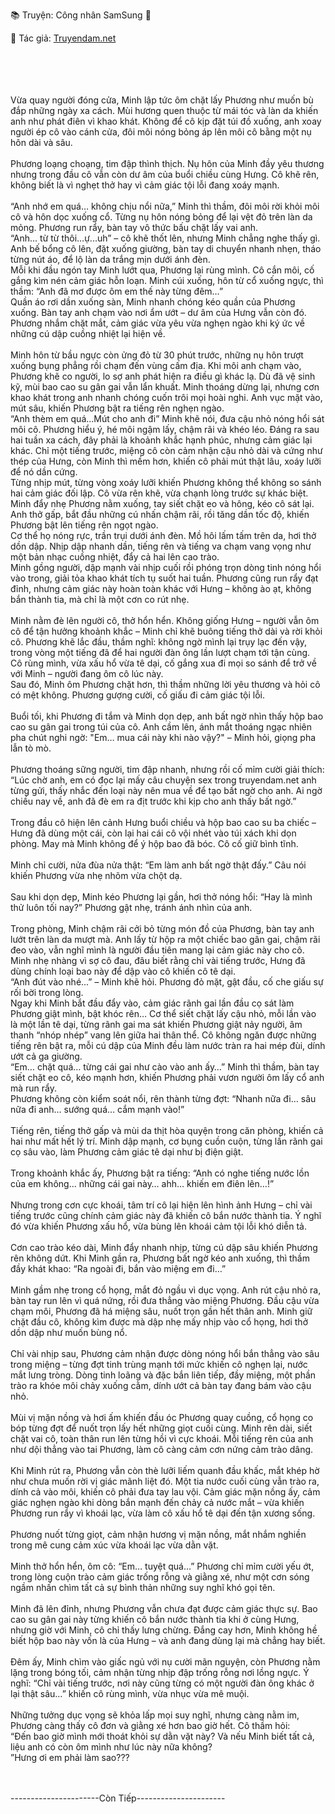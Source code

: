 📚 Truyện: Công nhân SamSung 🔞
<br>
<p>📖 Tác giả: <a href="https://truyendam.net" target="_blank" title="Truyện sex người lớn, truyện 18+ tại Truyendam.net">Truyendam.net</a></p>
<br></br>
<!-- truyện sex vợ bạn, vụng trộm, sex 69, sex trong nhà nghỉ, truyện sex sinh viên, truyện sex xóm trọ,bao cao su gân gai,xuất tinh vào mồm,truyện sex 1 ngày địt 2 người,truyện 18+,Truyện sex người lớn, Truyendam.net -->
<br></br>
Vừa quay người đóng cửa, Minh lập tức ôm chặt lấy Phương như muốn bù đắp những ngày xa cách. Mùi hương quen thuộc từ mái tóc và làn da khiến anh như phát điên vì khao khát. Không để cô kịp đặt túi đồ xuống, anh xoay người ép cô vào cánh cửa, đôi môi nóng bỏng áp lên môi cô bằng một nụ hôn dài và sâu.
<br></br>
Phương loạng choạng, tim đập thình thịch. Nụ hôn của Minh đầy yêu thương nhưng trong đầu cô vẫn còn dư âm của buổi chiều cùng Hưng. Cô khẽ rên, không biết là vì nghẹt thở hay vì cảm giác tội lỗi đang xoáy mạnh.
<br></br>
“Anh nhớ em quá… không chịu nổi nữa,” Minh thì thầm, đôi môi rời khỏi môi cô và hôn dọc xuống cổ. Từng nụ hôn nóng bỏng để lại vệt đỏ trên làn da mỏng. Phương run rẩy, bàn tay vô thức bấu chặt lấy vai anh.
<br>
“Anh… từ từ thôi…ự...uh” – cô khẽ thốt lên, nhưng Minh chẳng nghe thấy gì. Anh bế bổng cô lên, đặt xuống giường, bàn tay di chuyển nhanh nhẹn, tháo từng nút áo, để lộ làn da trắng mịn dưới ánh đèn.
<br>
Mỗi khi đầu ngón tay Minh lướt qua, Phương lại rùng mình. Cô cắn môi, cố gắng kìm nén cảm giác hỗn loạn. Minh cúi xuống, hôn từ cổ xuống ngực, thì thầm: “Anh đã mơ được ôm em thế này từng đêm…”
<br>
Quần áo rơi dần xuống sàn, Minh nhanh chóng kéo quần của Phương xuống. Bàn tay anh chạm vào nơi ẩm ướt – dư âm của Hưng vẫn còn đó. Phương nhắm chặt mắt, cảm giác vừa yêu vừa nghẹn ngào khi ký ức về những cú dập cuồng nhiệt lại hiện về.
<br></br>
Minh hôn từ bầu ngực còn ửng đỏ từ 30 phút trước, những nụ hôn trượt xuống bụng phẳng rồi chạm đến vùng cấm địa. Khi môi anh chạm vào, Phương khẽ co người, lo sợ anh phát hiện ra điều gì khác lạ. Dù đã vệ sinh kỹ, mùi bao cao su gân gai vẫn lẩn khuất. Minh thoáng dừng lại, nhưng cơn khao khát trong anh nhanh chóng cuốn trôi mọi hoài nghi. Anh vục mặt vào, mút sâu, khiến Phương bật ra tiếng rên nghẹn ngào.
<br>
“Anh thèm em quá...Mút cho anh đi” Minh khẽ nói, đưa cậu nhỏ nóng hổi sát môi cô. Phương hiểu ý, hé môi ngậm lấy, chậm rãi và khéo léo. Đáng ra sau hai tuần xa cách, đây phải là khoảnh khắc hạnh phúc, nhưng cảm giác lại khác. Chỉ một tiếng trước, miệng cô còn cảm nhận cậu nhỏ dài và cứng như thép của Hưng, còn Minh thì mềm hơn, khiến cô phải mút thật lâu, xoáy lưỡi để nó dần cứng.
<br>
Từng nhịp mút, từng vòng xoáy lưỡi khiến Phương không thể không so sánh hai cảm giác đối lập. Cô vừa rên khẽ, vừa chạnh lòng trước sự khác biệt.
<br>
Minh đẩy nhẹ Phương nằm xuống, tay siết chặt eo và hông, kéo cô sát lại. Anh thở gấp, bắt đầu những cú nhấn chậm rãi, rồi tăng dần tốc độ, khiến Phương bật lên tiếng rên ngọt ngào.
<br>
Cơ thể họ nóng rực, trần trụi dưới ánh đèn. Mồ hôi lấm tấm trên da, hơi thở dồn dập. Nhịp dập nhanh dần, tiếng rên và tiếng va chạm vang vọng như một bản nhạc cuồng nhiệt, đẩy cả hai lên cao trào.
<br>
Minh gồng người, dập mạnh vài nhịp cuối rồi phóng trọn dòng tinh nóng hổi vào trong, giải tỏa khao khát tích tụ suốt hai tuần. Phương cũng run rẩy đạt đỉnh, nhưng cảm giác này hoàn toàn khác với Hưng – không ào ạt, không bắn thành tia, mà chỉ là một cơn co rút nhẹ.
<br></br>
Minh nằm đè lên người cô, thở hổn hển. Không giống Hưng – người vẫn ôm cô để tận hưởng khoảnh khắc – Minh chỉ khẽ buông tiếng thở dài và rời khỏi cô. Phương khẽ lắc đầu, thầm nghĩ: không ngờ mình lại trụy lạc đến vậy, trong vòng một tiếng đã để hai người đàn ông lần lượt chạm tới tận cùng.
<br>
Cô rùng mình, vừa xấu hổ vừa tê dại, cố gắng xua đi mọi so sánh để trở về với Minh – người đang ôm cô lúc này.
<br>
Sau đó, Minh ôm Phương chặt hơn, thì thầm những lời yêu thương và hỏi cô có mệt không. Phương gượng cười, cố giấu đi cảm giác tội lỗi.
<br></br>
Buổi tối, khi Phương đi tắm và Minh dọn dẹp, anh bất ngờ nhìn thấy hộp bao cao su gân gai trong túi của cô. Anh cầm lên, ánh mắt thoáng ngạc nhiên pha chút nghi ngờ: "Em… mua cái này khi nào vậy?" – Minh hỏi, giọng pha lẫn tò mò.
<br></br>
Phương thoáng sững người, tim đập nhanh, nhưng rồi cố mỉm cười giải thích: “Lúc chờ anh, em có đọc lại mấy câu chuyện sex trong truyendam.net anh từng gửi, thấy nhắc đến loại này nên mua về để tạo bất ngờ cho anh. Ai ngờ chiều nay về, anh đã đè em ra địt trước khi kịp cho anh thấy bất ngờ.”
<br></br>
Trong đầu cô hiện lên cảnh Hưng buổi chiều và hộp bao cao su ba chiếc – Hưng đã dùng một cái, còn lại hai cái cô vội nhét vào túi xách khi dọn phòng. May mà Minh không để ý hộp bao đã bóc. Cô cố giữ bình tĩnh.
<br></br>
Minh chỉ cười, nửa đùa nửa thật: “Em làm anh bất ngờ thật đấy.” Câu nói khiến Phương vừa nhẹ nhõm vừa chột dạ.
<br></br>
Sau khi dọn dẹp, Minh kéo Phương lại gần, hơi thở nóng hổi: “Hay là mình thử luôn tối nay?” Phương gật nhẹ, tránh ánh nhìn của anh.
<br></br>
Trong phòng, Minh chậm rãi cởi bỏ từng món đồ của Phương, bàn tay anh lướt trên làn da mượt mà. Anh lấy từ hộp ra một chiếc bao gân gai, chậm rãi đeo vào, vẫn nghĩ mình là người đầu tiên mang lại cảm giác này cho cô. Minh nhẹ nhàng vì sợ cô đau, đâu biết rằng chỉ vài tiếng trước, Hưng đã dùng chính loại bao này để dập vào cô khiến cô tê dại.
<br>
“Anh đút vào nhé...” – Minh khẽ hỏi. Phương đỏ mặt, gật đầu, cố che giấu sự rối bời trong lòng.
<br>
Ngay khi Minh bắt đầu đẩy vào, cảm giác rãnh gai lần đầu cọ sát làm Phương giật mình, bật khóc rên… Cơ thể siết chặt lấy cậu nhỏ, mỗi lần vào là một lần tê dại, từng rãnh gai ma sát khiến Phương giật nảy người, âm thanh “nhóp nhép” vang lên giữa hai thân thể. Cô không ngăn được những tiếng rên bật ra, mỗi cú dập của Minh đều làm nước tràn ra hai mép đùi, dính ướt cả ga giường.
<br>
“Em… chặt quá… từng cái gai như cào vào anh ấy…” Minh thì thầm, bàn tay siết chặt eo cô, kéo mạnh hơn, khiến Phương phải vươn người ôm lấy cổ anh mà run rẩy.
<br>
Phương không còn kiểm soát nổi, rên thành từng đợt: “Nhanh nữa đi… sâu nữa đi anh… sướng quá… cắm mạnh vào!”
<br></br>
Tiếng rên, tiếng thở gấp và mùi da thịt hòa quyện trong căn phòng, khiến cả hai như mất hết lý trí. Minh dập mạnh, cơ bụng cuồn cuộn, từng lần rãnh gai cọ sâu vào, làm Phương cảm giác tê dại như bị điện giật.
<br></br>
Trong khoảnh khắc ấy, Phương bật ra tiếng: “Anh có nghe tiếng nước lồn của em không… những cái gai này… ahh… khiến em điên lên…!”
<br></br>
Nhưng trong cơn cực khoái, tâm trí cô lại hiện lên hình ảnh Hưng – chỉ vài tiếng trước cũng chính cảm giác này đã khiến cô bắn nước thành tia. Ý nghĩ đó vừa khiến Phương xấu hổ, vừa bùng lên khoái cảm tội lỗi khó diễn tả.
<br></br>
Cơn cao trào kéo dài, Minh đẩy nhanh nhịp, từng cú dập sâu khiến Phương rên không dứt. Khi Minh gần ra, Phương bất ngờ kéo anh xuống, thì thầm đầy khát khao: “Ra ngoài đi, bắn vào miệng em đi…”
<br></br>
Minh gầm nhẹ trong cổ họng, mắt đỏ ngầu vì dục vọng. Anh rút cậu nhỏ ra, bàn tay run lên vì quá nứng, rồi đưa thẳng vào miệng Phương. Đầu cậu vừa chạm môi, Phương đã há miệng sâu, nuốt trọn gần hết thân anh. Minh giữ chặt đầu cô, không kìm được mà dập nhẹ mấy nhịp vào cổ họng, hơi thở dồn dập như muốn bùng nổ.
<br></br>
Chỉ vài nhịp sau, Phương cảm nhận được dòng nóng hổi bắn thẳng vào sâu trong miệng – từng đợt tinh trùng mạnh tới mức khiến cô nghẹn lại, nước mắt lưng tròng. Dòng tinh loãng và đặc bắn liên tiếp, đầy miệng, một phần trào ra khóe môi chảy xuống cằm, dính ướt cả bàn tay đang bám vào cậu nhỏ.
<br></br>
Mùi vị mặn nồng và hơi ấm khiến đầu óc Phương quay cuồng, cổ họng co bóp từng đợt để nuốt trọn lấy hết những giọt cuối cùng. Minh rên dài, siết chặt vai cô, toàn thân run lên từng hồi vì cực khoái. Mỗi tiếng rên của anh như dội thẳng vào tai Phương, làm cô càng cảm cơn nứng cảm trào dâng.
<br></br>
Khi Minh rút ra, Phương vẫn còn thè lưỡi liếm quanh đầu khấc, mắt khép hờ như chưa muốn rời vị giác mãnh liệt đó. Một tia nước cuối cùng vẫn trào ra, dính cả vào môi, khiến cô phải đưa tay lau vội. Cảm giác mặn nồng ấy, cảm giác nghẹn ngào khi dòng bắn mạnh đến chảy cả nước mắt – vừa khiến Phương run rẩy vì khoái lạc, vừa làm cô xấu hổ tê dại đến tận xương sống.
<br></br>
Phương nuốt từng giọt, cảm nhận hương vị mặn nồng, mắt nhắm nghiền trong mê cung cảm xúc vừa khoái lạc vừa dằn vặt.
<br></br>
Minh thở hổn hển, ôm cô: “Em… tuyệt quá…” Phương chỉ mỉm cười yếu ớt, trong lòng cuộn trào cảm giác trống rỗng và giằng xé, như một cơn sóng ngầm nhấn chìm tất cả sự bình thản những suy nghĩ khó gọi tên.
<br></br>
Minh đã lên đỉnh, nhưng Phương vẫn chưa đạt được cảm giác thực sự. Bao cao su gân gai này từng khiến cô bắn nước thành tia khi ở cùng Hưng, nhưng giờ với Minh, cô chỉ thấy lưng chừng. Đắng cay hơn, Minh không hề biết hộp bao này vốn là của Hưng – và anh đang dùng lại mà chẳng hay biết.
<br></br>
Đêm ấy, Minh chìm vào giấc ngủ với nụ cười mãn nguyện, còn Phương nằm lặng trong bóng tối, cảm nhận từng nhịp đập trống rỗng nơi lồng ngực. Ý nghĩ: “Chỉ vài tiếng trước, nơi này cũng từng có một người đàn ông khác ở lại thật sâu…” khiến cô rùng mình, vừa nhục vừa mê muội.
<br></br>
Những tưởng dục vọng sẽ khỏa lấp mọi suy nghĩ, nhưng càng nằm im, Phương càng thấy cô đơn và giằng xé hơn bao giờ hết. Cô thầm hỏi:
 <br>“Đến bao giờ mình mới thoát khỏi sự dằn vặt này? Và nếu Minh biết tất cả, liệu anh có còn ôm mình như lúc này nữa không?
<br>”Hưng ơi em phải làm sao???

<br></br>
----------------------Còn Tiếp----------------------
<!-- truyện sex vợ bạn, vợ bạn ngon quá, hiếp dâm vợ bạn tại nhà, bạn chồng đụ vợ, truyện sex sinh viên, truyện sex xóm trọ,truyện sex hiếp dâm,truyện 18+,Truyện sex người lớn, Truyendam.net -->

